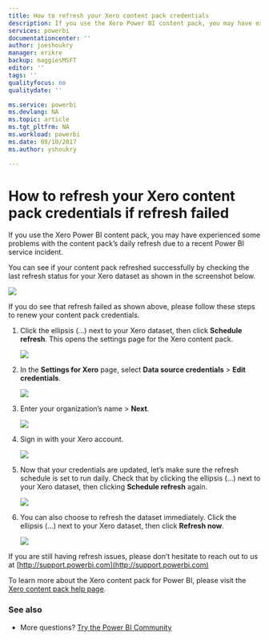 ```yaml
---
title: How to refresh your Xero content pack credentials
description: If you use the Xero Power BI content pack, you may have experienced a problem with the content pack’s daily refresh due to a recent Power BI service incident.
services: powerbi
documentationcenter: ''
author: joeshoukry
manager: erikre
backup: maggiesMSFT
editor: ''
tags: ''
qualityfocus: no
qualitydate: ''

ms.service: powerbi
ms.devlang: NA
ms.topic: article
ms.tgt_pltfrm: NA
ms.workload: powerbi
ms.date: 08/10/2017
ms.author: yshoukry

---
```

# How to refresh your Xero content pack credentials if refresh failed
If you use the Xero Power BI content pack, you may have experienced some problems with the content pack’s daily refresh due to a recent Power BI service incident.

You can see if your content pack refreshed successfully by checking the last refresh status for your Xero dataset as shown in the screenshot below.

![](media/powerbi-service-refresh-xero-content-pack-credentials/powerbi-xero-refresh-failed.png)

If you do see that refresh failed as shown above, please follow these steps to renew your content pack credentials.

1. Click the ellipsis (...) next to your Xero dataset, then click **Schedule refresh**. This opens the settings page for the Xero content pack.
   
    ![](media/powerbi-service-refresh-xero-content-pack-credentials/powerbi-xero-schedule-refresh.png)
2. In the **Settings for Xero** page, select **Data source credentials** > **Edit credentials**.
   
    ![](media/powerbi-service-refresh-xero-content-pack-credentials/powerbi-xero-settings-page.png)
3. Enter your organization’s name > **Next**.
   
    ![](media/powerbi-service-refresh-xero-content-pack-credentials/powerbi-xero-configure.png)
4. Sign in with your Xero account.
   
    ![](media/powerbi-service-refresh-xero-content-pack-credentials/powerbi-xero-welcome.png)
5. Now that your credentials are updated, let’s make sure the refresh schedule is set to run daily. Check that by clicking the ellipsis (...) next to your Xero dataset, then clicking **Schedule refresh** again.
   
    ![](media/powerbi-service-refresh-xero-content-pack-credentials/powerbi-xero-refresh-schedule.png)
6. You can also choose to refresh the dataset immediately. Click the ellipsis (...) next to your Xero dataset, then click **Refresh now**.
   
    ![](media/powerbi-service-refresh-xero-content-pack-credentials/powerbi-xero-refresh-now.png)

If you are still having refresh issues, please don’t hesitate to reach out to us at [http://support.powerbi.com](http://support.powerbi.com) 

To learn more about the Xero content pack for Power BI, please visit the [Xero content pack help page](powerbi-content-pack-xero.md).

### See also
* More questions? [Try the Power BI Community](http://community.powerbi.com/)

